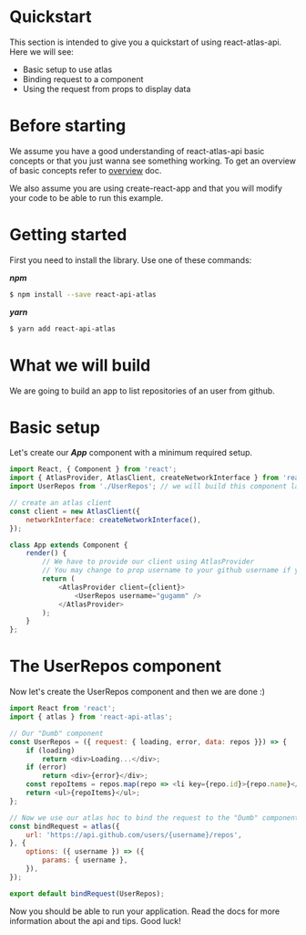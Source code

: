 # Quickstart
This section is intended to give you a quickstart of using react-atlas-api. Here we will see:
  - Basic setup to use atlas
  - Binding request to a component
  - Using the request from props to display data

# Before starting
We assume you have a good understanding of react-atlas-api basic concepts or that you just wanna see something working. To get an overview of basic concepts refer to [overview](./overview.md) doc.

We also assume you are using create-react-app and that you will modify your code to be able to run this example.

# Getting started
First you need to install the library. Use one of these commands:

***npm***
```sh
$ npm install --save react-api-atlas
```

***yarn***
```sh
$ yarn add react-api-atlas
```

# What we will build
We are going to build an app to list repositories of an user from github.

# Basic setup
Let's create our ***App*** component with a minimum required setup.

```js
import React, { Component } from 'react';
import { AtlasProvider, AtlasClient, createNetworkInterface } from 'react-api-atlas';
import UserRepos from './UserRepos'; // we will build this component later

// create an atlas client
const client = new AtlasClient({ 
    networkInterface: createNetworkInterface(),
});

class App extends Component {
    render() {
        // We have to provide our client using AtlasProvider
        // You may change to prop username to your github username if you wish
        return (
            <AtlasProvider client={client}>
                <UserRepos username="gugamm" />
            </AtlasProvider>
        );
    }
};
```
# The UserRepos component
Now let's create the UserRepos component and then we are done :)

```js
import React from 'react';
import { atlas } from 'react-api-atlas';

// Our "Dumb" component
const UserRepos = ({ request: { loading, error, data: repos }}) => {
    if (loading)
        return <div>Loading...</div>;
    if (error)
        return <div>{error}</div>;
    const repoItems = repos.map(repo => <li key={repo.id}>{repo.name}</li>);
    return <ul>{repoItems}</ul>;
};

// Now we use our atlas hoc to bind the request to the "Dumb" component
const bindRequest = atlas({ 
    url: 'https://api.github.com/users/{username}/repos',
}, { 
    options: ({ username }) => ({
        params: { username },
    }), 
});

export default bindRequest(UserRepos);
```

Now you should be able to run your application. Read the docs for more information about the api and tips. Good luck!